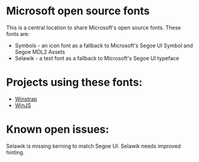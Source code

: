 # Microsoft open source fonts
This is a central location to share Microsoft's open source fonts. These fonts are:
* Symbols - an icon font as a fallback to Microsoft's Segoe UI Symbol and Segoe MDL2 Assets
* Selawik - a text font as a fallback to Microsoft's Segoe UI typeface

# Projects using these fonts:
* [Winstrap](https://github.com/winjs/winstrap)
* [WinJS](https://github.com/winjs/winjs)

# Known open issues:
Selawik is missing kerning to match Segoe UI. 
Selawik needs improved hinting. 